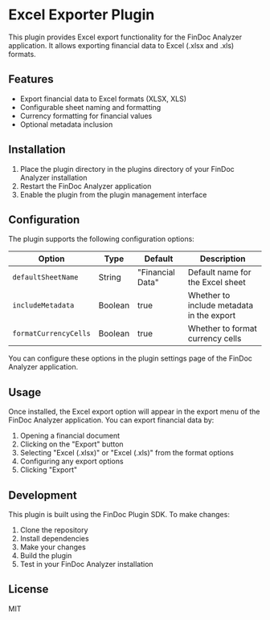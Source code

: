 # Excel Exporter Plugin

This plugin provides Excel export functionality for the FinDoc Analyzer application. It allows exporting financial data to Excel (.xlsx and .xls) formats.

## Features

- Export financial data to Excel formats (XLSX, XLS)
- Configurable sheet naming and formatting
- Currency formatting for financial values
- Optional metadata inclusion

## Installation

1. Place the plugin directory in the plugins directory of your FinDoc Analyzer installation
2. Restart the FinDoc Analyzer application
3. Enable the plugin from the plugin management interface

## Configuration

The plugin supports the following configuration options:

| Option | Type | Default | Description |
|--------|------|---------|-------------|
| `defaultSheetName` | String | "Financial Data" | Default name for the Excel sheet |
| `includeMetadata` | Boolean | true | Whether to include metadata in the export |
| `formatCurrencyCells` | Boolean | true | Whether to format currency cells |

You can configure these options in the plugin settings page of the FinDoc Analyzer application.

## Usage

Once installed, the Excel export option will appear in the export menu of the FinDoc Analyzer application. You can export financial data by:

1. Opening a financial document
2. Clicking on the "Export" button
3. Selecting "Excel (.xlsx)" or "Excel (.xls)" from the format options
4. Configuring any export options
5. Clicking "Export"

## Development

This plugin is built using the FinDoc Plugin SDK. To make changes:

1. Clone the repository
2. Install dependencies
3. Make your changes
4. Build the plugin
5. Test in your FinDoc Analyzer installation

## License

MIT